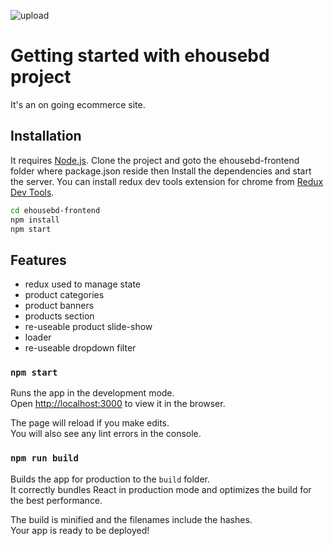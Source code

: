 ![upload](https://user-images.githubusercontent.com/14862151/200123994-fedb40c2-17eb-4fa3-8769-db3a2aa67157.png)

# Getting started with ehousebd project

It's an on going ecommerce site.

## Installation

It requires [Node.js](https://nodejs.org/).
Clone the project and goto the ehousebd-frontend folder where package.json reside then
Install the dependencies and start the server. You can install redux dev tools extension for chrome from [Redux Dev Tools](https://chrome.google.com/webstore/detail/redux-devtools/lmhkpmbekcpmknklioeibfkpmmfibljd?hl=en).

```sh
cd ehousebd-frontend
npm install
npm start
```

## Features

- redux used to manage state
- product categories
- product banners
- products section
- re-useable product slide-show
- loader
- re-useable dropdown filter

### `npm start`

Runs the app in the development mode.\
Open [http://localhost:3000](http://localhost:3000) to view it in the browser.

The page will reload if you make edits.\
You will also see any lint errors in the console.

### `npm run build`

Builds the app for production to the `build` folder.\
It correctly bundles React in production mode and optimizes the build for the best performance.

The build is minified and the filenames include the hashes.\
Your app is ready to be deployed!
